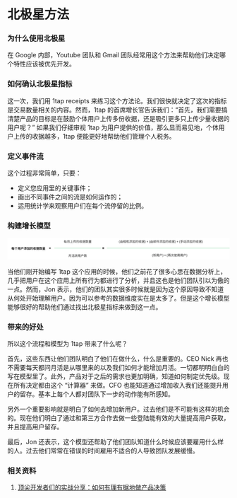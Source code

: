 # 北极星方法

### 为什么使用北极星

在 Google 内部，Youtube 团队和 Gmail 团队经常用这个方法来帮助他们决定哪个特性应该被优先开发。

### 如何确认北极星指标

这一次，我们用 1tap receipts 来练习这个方法论。我们很快就决定了这次的指标是交易数量相关的内容。然而，1tap 的首席增长官告诉我们：“首先，我们需要搞清楚产品的目标是在鼓励个体用户上传多份收据，还是吸引更多只上传少量收据的用户呢？” 如果我们仔细审视 1tap 为用户提供的价值，那么显而易见地，个体用户上传的收据越多，1tap 便能更好地帮助他们管理个人税务。

### 定义事件流

这个过程非常简单，只要：

* 定义您应用里的关键事件；
* 画出不同事件之间的流是如何运作的；
* 运用统计学来观察用户们在每个流停留的比例。

### 构建增长模型

![&#x589E;&#x957F;&#x6A21;&#x578B;](../.gitbook/assets/image%20%281%29.png)

当他们刚开始编写 1tap 这个应用的时候，他们之前花了很多心思在数据分析上，几乎把用户在这个应用上所有行为都进行了分析，并且这也是他们团队引以为傲的一点。然而，Jon 表示，他们的团队其实很多时候就是因为这个原因导致不知道从何处开始理解用户。因为可以参考的数据维度实在是太多了。但是这个增长模型能够很好的帮助他们通过找出北极星指标来做到这一点。

### 带来的好处

所以这个流程和模型为 1tap 带来了什么呢？

首先，这些东西让他们团队明白了他们在做什么，什么是重要的。CEO Nick 再也不需要每天都问月活是从哪里来的以及我们如何才能增加月活。一切都明明白白的写在模型里了。此外，产品对于之后的需求也更加明确，知道如何制定优先级。现在所有决定都由这个 “计算器” 来做。CFO 也能知道通过增加收入我们还能提升用户的留存。基本上每个人都对团队下一步的动作能有所感知。

另外一个重要影响就是明白了如何去增加新用户。过去他们是不可能有这样的机会的。现在他们明白了通过和第三方合作去做一些登陆能有效的大量提高用户获取，并且提高用户留存。

最后，Jon 还表示，这个模型还帮助了他们团队知道什么时候应该要雇用什么样的人。过去他们常常在错误的时间雇用不适合的人导致团队发展缓慢。

### 相关资料

1. [顶尖开发者们的实战分享：如何有理有据地做产品决策](https://mp.weixin.qq.com/s/qbI9q5YZYwImIIXH1sej3w)



